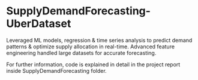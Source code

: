 # SupplyDemandForecasting-UberDataset
Leveraged ML models, regression &amp; time series analysis to predict demand patterns &amp; optimize supply allocation in real-time. Advanced feature engineering handled large datasets for accurate forecasting.

For further information, code is explained in detail in the project report inside SupplyDemandForecasting folder.
